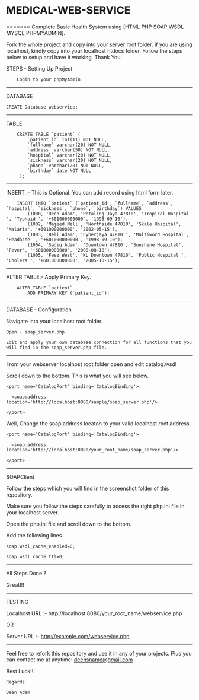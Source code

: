 # MEDICAL-WEB-SERVICE
=======
Complete Basic Health System using [HTML PHP SOAP WSDL MYSQL PHPMYADMIN].

Fork the whole project and copy into your server root folder. if you are using localhost, kindly copy into your localhost htdocs folder. Follow the steps below to setup and have it working. Thank You. 

STEPS - Setting Up Project
        
        Login to your phpMyAdmin
        
----------------------------------------------------------------------------------------------------------

DATABASE

    CREATE Database webservice;

-----------------------------------------------------------------------------------------------------------

TABLE

        CREATE TABLE `patient` (
            `patient_id` int(11) NOT NULL,
            `fullname` varchar(20) NOT NULL,
            `address` varchar(50) NOT NULL,
            `hospital` varchar(20) NOT NULL,
            `sickness` varchar(20) NOT NULL,
            `phone` varchar(20) NOT NULL,
            `birthday` date NOT NULL
         );

------------------------------------------------------------------------------------------------------------------------

INSERT :- This is Optional. You can add record using html form later.

        INSERT INTO `patient` (`patient_id`, `fullname`, `address`, `hospital`, `sickness`, `phone`, `birthday`) VALUES
            (1000, 'Deen Adam', 'Petaling Jaya 47810', 'Tropical Hospital ', 'Typhoid ', '+601000000000', '1993-09-10'),
            (1002, 'Majeed Nell', 'Northside 47810', 'Skale Hospital', 'Malaria', '+601000000000', '2002-05-15'),
            (1003, 'Bell Adam', 'Cyberjaya 47810 ', 'Multiword Hospital', 'Headache ', '+601000000000', '1998-09-10'),
            (1004, 'Sadiq Adam', 'Downtown 47810', 'Sunshine Hospital', 'Fever', '+601000000000', '2000-08-18'),
            (1005, 'Feez West', 'KL Downtown 47810', 'Public Hospital ', 'Cholera ', '+601000000000', '2005-10-15');

-------------------------------------------------------------------------------------------------------------------------

ALTER TABLE:- Apply Primary Key.

        ALTER TABLE `patient`
            ADD PRIMARY KEY (`patient_id`);
  
-------------------------------------------------------------------------------------------------------------------------

DATABASE - Configuration 

Navigate into your localhost root folder.
  
    Open - soap_server.php
  
    Edit and apply your own database connection for all functions that you will find in the soap_server.php file.

--------------------------------------------------------------------------------------------------------------------------

From your webserver localhost root folder open and edit catalog.wsdl

Scroll down to the bottom. This is what you will see below. 

<service name='CatalogService'>

    <port name='CatalogPort' binding='CatalogBinding'>
    
      <soap:address location='http://localhost:8080/sample/soap_server.php'/>
      
    </port>
    
</service>
  
Well, Change the soap address locaton to your valid localhost root address.

<service name='CatalogService'>
    
    <port name='CatalogPort' binding='CatalogBinding'>
      
      <soap:address location='http://localhost:8080/your_root_name/soap_server.php'/>
    
    </port>
    
</service>

-----------------------------------------------------------------------------------------------------------------------

SOAPClient 

Follow the steps which you will find in the screenshot folder of this repository. 

Make sure you follow the steps carefully to access the right php.ini file in your localhost server.

Open the php.ini file and scroll down to the bottom.

Add the following lines.

    soap.wsdl_cache_enabled=0;

    soap.wsdl_cache_ttl=0;

-------------------------------------------------------------------------------------------------------------------------

All Steps Done ?

Great!!!

-------------------------------------------------------------------------------------------------------------------------

TESTING  

Localhost URL :- http://localhost:8080/your_root_name/webservice.php

OR

Server URL :- http://example.com/webservice.php

--------------------------------------------------------------------------------------------------------------------------

Feel free to refork this repository and use it in any of your projects. Plus you can contact me at anytime: deensname@gmail.com  

Best Luck!!!

    Regards

    Deen Adam
